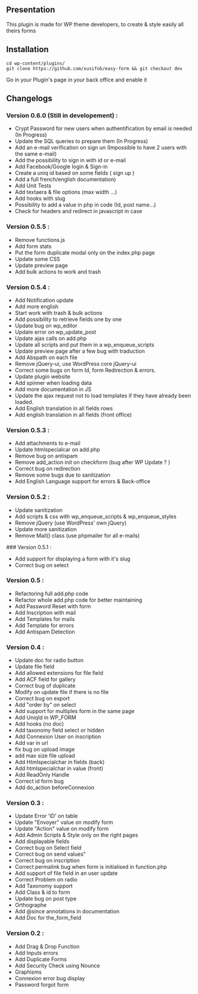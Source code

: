 ## Presentation

This plugin is made for WP theme developers, to create & style easily all theirs forms


## Installation

 ````
 cd wp-content/plugins/
 git clone https://github.com/xusifob/easy-form && git checkout dev
 ````

 Go in your Plugin's page in your back office and enable it


## Changelogs

### Version 0.6.0 (Still in developement) :
 * Crypt Password for new users when authentification by email is needed (In Progress)
 * Update the SQL queries to prepare them (In Progress)
 * Add an e-mail verification on sign un (Impossible to have 2 users with the same e-mail)
 * Add the possibility to sign in with id or e-mail
 * Add Facebook/Google login & Sign-in
 * Create a uniq id based on some fields ( sign up )
 * Add a full french/english documentation)
 * Add Unit Tests
 * Add textaera & file options (max width ...)
 * Add hooks with slug
 * Possibility to add a value in php in code (Id, post name...)
 * Check for headers and redirect in javascript in case



### Version 0.5.5 :
  * Remove functions.js
  * Add form stats
  * Put the form duplicate modal only on the index.php page
  * Update some CSS
  * Update preview page
  * Add bulk actions to work and trash


### Version 0.5.4 :
 * Add Notification update
 * Add more english
 * Start work with trash & bulk actions
 * Add possibility to retrieve fields one by one
 * Update bug on wp_editor
 * Update error on wp_update_post
 * Update ajax calls on add.php
 * Update all scripts and put them in a wp_enqueue_scripts
 * Update preview page after a few bug with traduction
 * Add Abspath on each file
 * Remove jQuery-ui, use WordPress core jQuery-ui
 * Correct some bugs on form Id, form Redirection & errors.
 * Update plugin website
 * Add spinner when loading data
 * Add more documentation in JS
 * Update the ajax request not to load templates if they have already been loaded.
 * Add English translation in all fields rows
  * Add english translation in all fields (front office)


### Version 0.5.3 :
 * Add attachments to e-mail
 * Update htmlspecialcar on add.php
 * Remove bug on antispam
 * Remove add_action init on checkform (bug after WP Update ? )
 * Correct bug on redirection
 * Remove some bugs due to sanitization
 * Add English Language support for errors & Back-office

### Version 0.5.2 :
 * Update sanitization
 * Add scripts & css with wp_enqueue_scripts & wp_enqueue_styles
 * Remove jQuery (use WordPress' own jQuery)
 * Update more sanitization
 * Remove Mail() class (use phpmailer for all e-mails)

### Version 0.5.1 :
 * Add support for displaying a form with it's slug
 * Correct bug on select

### Version 0.5 :
 * Refactoring full add.php code
 * Refactor whole add.php code for better maintaining
 * Add Password Reset with form
 * Add Inscription with mail
 * Add Templates for mails
 * Add Template for errors
 * Add Antispam Detection

### Version 0.4 :
 * Update doc for radio button
 * Update file field
 * Add allowed extensions for file field
 * Add ACF field for gallery
 * Correct bug of duplicate
 * Modify on update file if there is no file
 * Correct bug on export
 * Add "order by" on select
 * Add support for multiples form in the same page
 * Add UniqId in WP_FORM
 * Add hooks (no doc)
 * Add taxonomy field select or hidden
 * Add Connexion User on inscription
 * Add var in url
 * fix bug on upload image
 * add max size file upload
 * Add Htmlspecialchar in fields (back)
 * Add htmlspecialchar in value (front)
 * Add ReadOnly Handle
 * Correct id form bug
 * Add do_action beforeConnexion


### Version 0.3 :

 * Update Error 'ID' on table
 * Update "Envoyer" value on modify form
 * Update "Action" value on modify form
 * Add Admin Scripts & Style only on the right pages
 * Add displayable fields
 * Correct bug on Select field
 * Correct bug on send values"
 * Correct bug on inscription
 * Correct permalink bug when form is initialised in function.php
 * Add support of file field in an user update
 * Correct Problem on radio
 * Add Taxonomy support
 * Add Class & id to form
 * Update bug on post type
 * Orthographe
 * Add @since annotations in documentation
 * Add Doc for the_form_field

### Version 0.2 :

 * Add Drag & Drop Function
 * Add Inputs errors
 * Add Duplicate Forms
 * Add Security Check using Nounce
 * Graphisms
 * Connexion error bug display
 * Password forgot form